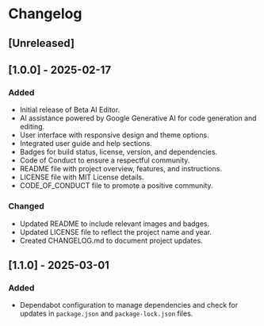# Changelog

## [Unreleased]

## [1.0.0] - 2025-02-17
### Added
- Initial release of Beta AI Editor.
- AI assistance powered by Google Generative AI for code generation and editing.
- User interface with responsive design and theme options.
- Integrated user guide and help sections.
- Badges for build status, license, version, and dependencies.
- Code of Conduct to ensure a respectful community.
- README file with project overview, features, and instructions.
- LICENSE file with MIT License details.
- CODE_OF_CONDUCT file to promote a positive community.

### Changed
- Updated README to include relevant images and badges.
- Updated LICENSE file to reflect the project name and year.
- Created CHANGELOG.md to document project updates.

## [1.1.0] - 2025-03-01
### Added
- Dependabot configuration to manage dependencies and check for updates in `package.json` and `package-lock.json` files.
